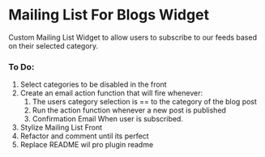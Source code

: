 # Mailing List For Blogs Widget

Custom Mailing List Widget to allow users to subscribe to our feeds based on their selected category.


### To Do:
1. Select categories to be disabled in the front
2. Create an email action function that will fire whenever:
    1. The users category selection is == to the category of the blog post
    2. Run the action function whenever a new post is published
    3. Confirmation Email When user is subscribed.
2. Stylize Mailing List Front
3. Refactor and comment until its perfect
4. Replace README wil pro plugin readme

